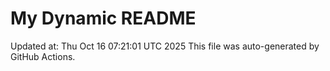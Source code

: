 # My Dynamic README
Updated at: Thu Oct 16 07:21:01 UTC 2025
This file was auto-generated by GitHub Actions.
